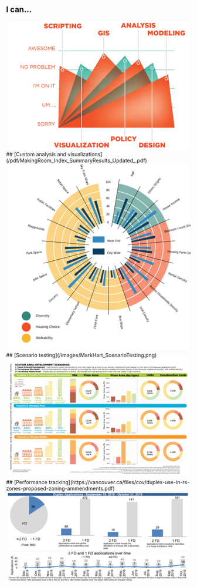 ## I can...
<img src="images/MarkHart_Skills.png?raw=true"/>
## [Custom analysis and visualizations](/pdf/MakingRoom_Index_SummaryResults_Updated_.pdf)
<img src="images/MarkHart_CompleteCommunities.png?raw=true"/>
## [Scenario testing](/images/MarkHart_ScenarioTesting.png)
<img src="images/MarkHart_ScenarioTesting.png?raw=true"/>
## [Performance tracking](https://vancouver.ca/files/cov/duplex-use-in-rs-zones-proposed-zoning-ammendments.pdf)
<img src="images/MarkHart_PerformanceTracking.png?raw=true"/>



<!-- Remove above link if you don't want to attibute -->
